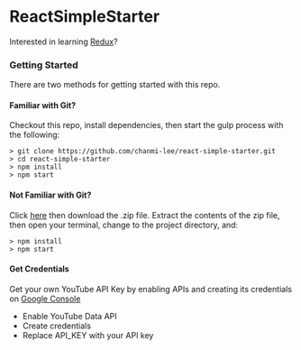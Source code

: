 # ReactSimpleStarter

Interested in learning [Redux](https://www.udemy.com/react-redux/)?

### Getting Started

There are two methods for getting started with this repo.

#### Familiar with Git?
Checkout this repo, install dependencies, then start the gulp process with the following:

```
> git clone https://github.com/chanmi-lee/react-simple-starter.git
> cd react-simple-starter
> npm install
> npm start
```

#### Not Familiar with Git?
Click [here](https://github.com/chanmi-lee/react-simple-starter) then download the .zip file.  Extract the contents of the zip file, then open your terminal, change to the project directory, and:

```
> npm install
> npm start
```

#### Get Credentials
Get your own YouTube API Key by enabling APIs and creating its credentials on [Google Console](https://console.developers.google.com/)

- Enable YouTube Data API
- Create credentials
- Replace API_KEY with your API key
